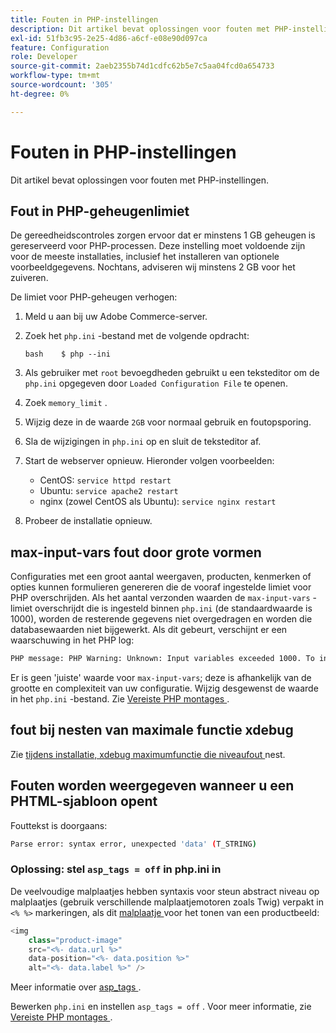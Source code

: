 ```yaml
---
title: Fouten in PHP-instellingen
description: Dit artikel bevat oplossingen voor fouten met PHP-instellingen.
exl-id: 51fb3c95-2e25-4d86-a6cf-e08e90d097ca
feature: Configuration
role: Developer
source-git-commit: 2aeb2355b74d1cdfc62b5e7c5aa04fcd0a654733
workflow-type: tm+mt
source-wordcount: '305'
ht-degree: 0%

---
```


# Fouten in PHP-instellingen

Dit artikel bevat oplossingen voor fouten met PHP-instellingen.

## Fout in PHP-geheugenlimiet

De gereedheidscontroles zorgen ervoor dat er minstens 1 GB geheugen is gereserveerd voor PHP-processen. Deze instelling moet voldoende zijn voor de meeste installaties, inclusief het installeren van optionele voorbeeldgegevens. Nochtans, adviseren wij minstens 2 GB voor het zuiveren.

De limiet voor PHP-geheugen verhogen:

1. Meld u aan bij uw Adobe Commerce-server.
1. Zoek het `php.ini` -bestand met de volgende opdracht:

   ```
   bash    $ php --ini
   ```

1. Als gebruiker met `root` bevoegdheden gebruikt u een teksteditor om de `php.ini` opgegeven door `Loaded Configuration File` te openen.
1. Zoek `memory_limit` .
1. Wijzig deze in de waarde `2GB` voor normaal gebruik en foutopsporing.
1. Sla de wijzigingen in `php.ini` op en sluit de teksteditor af.
1. Start de webserver opnieuw. Hieronder volgen voorbeelden:

   * CentOS: `service httpd restart`
   * Ubuntu: `service apache2 restart`
   * nginx (zowel CentOS als Ubuntu): `service nginx restart`

1. Probeer de installatie opnieuw.

## max-input-vars fout door grote vormen

Configuraties met een groot aantal weergaven, producten, kenmerken of opties kunnen formulieren genereren die de vooraf ingestelde limiet voor PHP overschrijden. Als het aantal verzonden waarden de `max-input-vars` -limiet overschrijdt die is ingesteld binnen `php.ini` (de standaardwaarde is 1000), worden de resterende gegevens niet overgedragen en worden die databasewaarden niet bijgewerkt. Als dit gebeurt, verschijnt er een waarschuwing in het PHP log:

```bash
PHP message: PHP Warning: Unknown: Input variables exceeded 1000. To increase the limit change max_input_vars in php.ini.
```

Er is geen &#39;juiste&#39; waarde voor `max-input-vars`; deze is afhankelijk van de grootte en complexiteit van uw configuratie. Wijzig desgewenst de waarde in het `php.ini` -bestand. Zie [ Vereiste PHP montages ](https://experienceleague.adobe.com/en/docs/commerce-operations/installation-guide/prerequisites/php-settings).

## fout bij nesten van maximale functie xdebug

Zie [ tijdens installatie, xdebug maximumfunctie die niveaufout ](/help/troubleshooting/miscellaneous/installation-xdebug-maximum-function-nesting-level-error.md) nest.

## Fouten worden weergegeven wanneer u een PHTML-sjabloon opent

Fouttekst is doorgaans:

```bash
Parse error: syntax error, unexpected 'data' (T_STRING)
```

### Oplossing: stel `asp_tags = off` in php.ini in

De veelvoudige malplaatjes hebben syntaxis voor steun abstract niveau op malplaatjes (gebruik verschillende malplaatjemotoren zoals Twig) verpakt in `<% %>` markeringen, als dit [ malplaatje ](https://github.com/magento/magento2/blob/2.0/app/code/Magento/Catalog/view/adminhtml/templates/product/edit/base_image.phtml) voor het tonen van een productbeeld:

```php
<img
    class="product-image"
    src="<%- data.url %>"
    data-position="<%- data.position %>"
    alt="<%- data.label %>" />
```

Meer informatie over [ asp\_tags ](http://php.net/manual/en/ini.core.php#ini.asp-tags).

Bewerken `php.ini` en instellen `asp_tags = off` . Voor meer informatie, zie [ Vereiste PHP montages ](https://experienceleague.adobe.com/en/docs/commerce-operations/installation-guide/prerequisites/php-settings).

